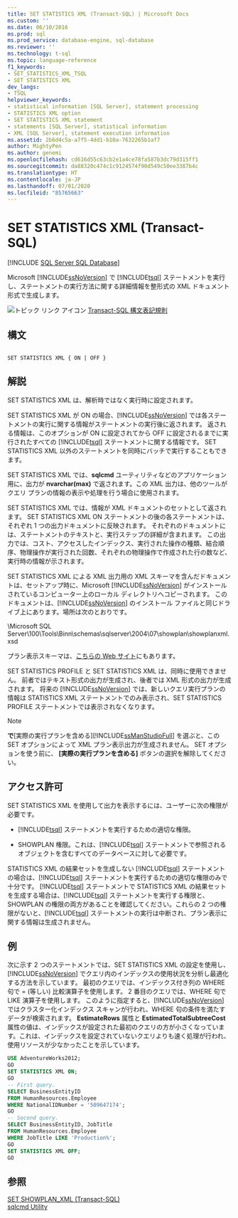 ```yaml
---
title: SET STATISTICS XML (Transact-SQL) | Microsoft Docs
ms.custom: ''
ms.date: 06/10/2016
ms.prod: sql
ms.prod_service: database-engine, sql-database
ms.reviewer: ''
ms.technology: t-sql
ms.topic: language-reference
f1_keywords:
- SET_STATISTICS_XML_TSQL
- SET STATISTICS XML
dev_langs:
- TSQL
helpviewer_keywords:
- statistical information [SQL Server], statement processing
- STATISTICS XML option
- SET STATISTICS XML statement
- statements [SQL Server], statistical information
- XML [SQL Server], statement execution information
ms.assetid: 2b6d4c5a-a7f5-4dd1-b10a-7632265b1af7
author: MightyPen
ms.author: genemi
ms.openlocfilehash: cd616d55c63cb2e1a4ce78fa587b3dc79d315ff1
ms.sourcegitcommit: da88320c474c1c9124574f90d549c50ee3387b4c
ms.translationtype: HT
ms.contentlocale: ja-JP
ms.lasthandoff: 07/01/2020
ms.locfileid: "85765663"
---
```

# <a name="set-statistics-xml-transact-sql"></a>SET STATISTICS XML (Transact-SQL)
[!INCLUDE [SQL Server SQL Database](../../includes/applies-to-version/sql-asdb.md)]

  Microsoft [!INCLUDE[ssNoVersion](../../includes/ssnoversion-md.md)] で [!INCLUDE[tsql](../../includes/tsql-md.md)] ステートメントを実行し、ステートメントの実行方法に関する詳細情報を整形式の XML ドキュメント形式で生成します。  
  
 ![トピック リンク アイコン](../../database-engine/configure-windows/media/topic-link.gif "トピック リンク アイコン") [Transact-SQL 構文表記規則](../../t-sql/language-elements/transact-sql-syntax-conventions-transact-sql.md)  
  
## <a name="syntax"></a>構文  
  
```syntaxsql
  
SET STATISTICS XML { ON | OFF }  
```  
  
## <a name="remarks"></a>解説  
 SET STATISTICS XML は、解析時ではなく実行時に設定されます。  
  
 SET STATISTICS XML が ON の場合、[!INCLUDE[ssNoVersion](../../includes/ssnoversion-md.md)] では各ステートメントの実行に関する情報がステートメントの実行後に返されます。 返される情報は、このオプションが ON に設定されてから OFF に設定されるまでに実行されたすべての [!INCLUDE[tsql](../../includes/tsql-md.md)] ステートメントに関する情報です。 SET STATISTICS XML 以外のステートメントを同時にバッチで実行することもできます。  
  
 SET STATISTICS XML では、**sqlcmd** ユーティリティなどのアプリケーション用に、出力が **nvarchar(max)** で返されます。この XML 出力は、他のツールがクエリ プランの情報の表示や処理を行う場合に使用されます。  
  
 SET STATISTICS XML では、情報が XML ドキュメントのセットとして返されます。 SET STATISTICS XML ON ステートメントの後の各ステートメントは、それぞれ 1 つの出力ドキュメントに反映されます。 それぞれのドキュメントには、ステートメントのテキストと、実行ステップの詳細が含まれます。 この出力では、コスト、アクセスしたインデックス、実行された操作の種類、結合順序、物理操作が実行された回数、それぞれの物理操作で作成された行の数など、実行時の情報が示されます。  
  
 SET STATISTICS XML による XML 出力用の XML スキーマを含んだドキュメントは、セットアップ時に、Microsoft [!INCLUDE[ssNoVersion](../../includes/ssnoversion-md.md)] がインストールされているコンピューター上のローカル ディレクトリへコピーされます。 このドキュメントは、[!INCLUDE[ssNoVersion](../../includes/ssnoversion-md.md)] のインストール ファイルと同じドライブ上にあります。場所は次のとおりです。  
  
 \Microsoft SQL Server\100\Tools\Binn\schemas\sqlserver\2004\07\showplan\showplanxml.xsd  
  
 プラン表示スキーマは、[こちらの Web サイト](https://go.microsoft.com/fwlink/?linkid=43100&clcid=0x409)にもあります。  
  
 SET STATISTICS PROFILE と SET STATISTICS XML は、同時に使用できません。 前者ではテキスト形式の出力が生成され、後者では XML 形式の出力が生成されます。 将来の [!INCLUDE[ssNoVersion](../../includes/ssnoversion-md.md)] では、新しいクエリ実行プランの情報は STATISTICS XML ステートメントでのみ表示され、SET STATISTICS PROFILE ステートメントでは表示されなくなります。  
  
> [!NOTE]  
>  **で**[実際の実行プランを含める][!INCLUDE[ssManStudioFull](../../includes/ssmanstudiofull-md.md)] を選ぶと、この SET オプションによって XML プラン表示出力が生成されません。 SET オプションを使う前に、 **[実際の実行プランを含める]** ボタンの選択を解除してください。  
  
## <a name="permissions"></a>アクセス許可  
 SET STATISTICS XML を使用して出力を表示するには、ユーザーに次の権限が必要です。  
  
-   [!INCLUDE[tsql](../../includes/tsql-md.md)] ステートメントを実行するための適切な権限。  
  
-   SHOWPLAN 権限。これは、[!INCLUDE[tsql](../../includes/tsql-md.md)] ステートメントで参照されるオブジェクトを含むすべてのデータベースに対して必要です。  
  
 STATISTICS XML の結果セットを生成しない [!INCLUDE[tsql](../../includes/tsql-md.md)] ステートメントの場合は、[!INCLUDE[tsql](../../includes/tsql-md.md)] ステートメントを実行するための適切な権限のみで十分です。 [!INCLUDE[tsql](../../includes/tsql-md.md)] ステートメントで STATISTICS XML の結果セットを生成する場合は、[!INCLUDE[tsql](../../includes/tsql-md.md)] ステートメントを実行する権限と、SHOWPLAN の権限の両方があることを確認してください。これらの 2 つの権限がないと、[!INCLUDE[tsql](../../includes/tsql-md.md)] ステートメントの実行は中断され、プラン表示に関する情報は生成されません。  
  
## <a name="examples"></a>例  
 次に示す 2 つのステートメントでは、SET STATISTICS XML の設定を使用し、[!INCLUDE[ssNoVersion](../../includes/ssnoversion-md.md)] でクエリ内のインデックスの使用状況を分析し最適化する方法を示しています。 最初のクエリでは、インデックス付き列の WHERE 句で = (等しい) 比較演算子を使用します。 2 番目のクエリでは、WHERE 句で LIKE 演算子を使用します。 このように指定すると、[!INCLUDE[ssNoVersion](../../includes/ssnoversion-md.md)] ではクラスター化インデックス スキャンが行われ、WHERE 句の条件を満たすデータが検索されます。 **EstimateRows** 属性と **EstimatedTotalSubtreeCost** 属性の値は、インデックスが設定された最初のクエリの方が小さくなっています。これは、インデックスを設定されていないクエリよりも速く処理が行われ、使用リソースが少なかったことを示しています。  
  
```sql
USE AdventureWorks2012;  
GO  
SET STATISTICS XML ON;  
GO  
-- First query.  
SELECT BusinessEntityID   
FROM HumanResources.Employee  
WHERE NationalIDNumber = '509647174';  
GO  
-- Second query.  
SELECT BusinessEntityID, JobTitle   
FROM HumanResources.Employee  
WHERE JobTitle LIKE 'Production%';  
GO  
SET STATISTICS XML OFF;  
GO  
```  
  
## <a name="see-also"></a>参照  
 [SET SHOWPLAN_XML &#40;Transact-SQL&#41;](../../t-sql/statements/set-showplan-xml-transact-sql.md)   
 [sqlcmd Utility](../../tools/sqlcmd-utility.md)  
  
  
